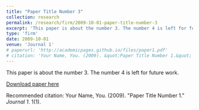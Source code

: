 ```yaml
---
title: "Paper Title Number 3"
collection: research
permalink: /research/firm/2009-10-01-paper-title-number-3
excerpt: 'This paper is about the number 3. The number 4 is left for future work. This paper is about the number 3. The number 4 is left for future work. This paper is about the number 3. The number 4 is left for future work. This paper is about the number 3. The number 4 is left for future work. This paper is about the number 3. The number 4 is left for future work. This paper is about the number 3. The number 4 is left for future work.'
type: 'firm'
date: 2009-10-01
venue: 'Journal 1'
# paperurl: 'http://academicpages.github.io/files/paper1.pdf'
# citation: 'Your Name, You. (2009). &quot;Paper Title Number 1.&quot; <i>Journal 1</i>. 1(1).'
---
```

This paper is about the number 3. The number 4 is left for future work.

[Download paper here](http://academicpages.github.io/files/paper1.pdf)

Recommended citation: Your Name, You. (2009). "Paper Title Number 1." <i>Journal 1</i>. 1(1).